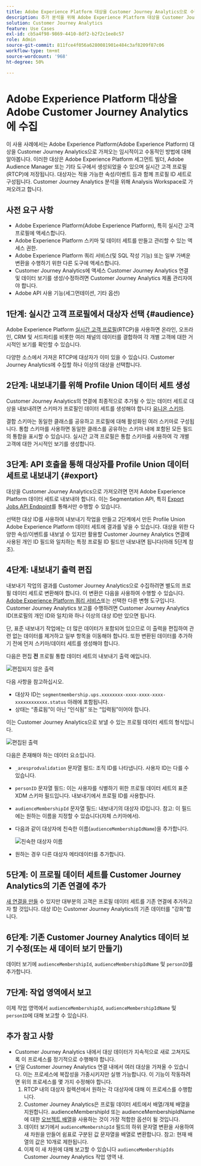 ```yaml
---
title: Adobe Experience Platform 대상을 Customer Journey Analytics으로 수집
description: 추가 분석을 위해 Adobe Experience Platform 대상을 Customer Journey Analytics으로 수집하는 방법에 대해 설명합니다.
solution: Customer Journey Analytics
feature: Use Cases
exl-id: cb5a4f98-9869-4410-8df2-b2f2c1ee8c57
role: Admin
source-git-commit: 811fce4f056a6280081901e484c3af8209f87c06
workflow-type: tm+mt
source-wordcount: '968'
ht-degree: 50%

---
```


# Adobe Experience Platform 대상을 Adobe Customer Journey Analytics에 수집

이 사용 사례에서는 Adobe Experience Platform(Adobe Experience Platform) 대상을 Customer Journey Analytics으로 가져오는 임시적이고 수동적인 방법에 대해 알아봅니다. 이러한 대상은 Adobe Experience Platform 세그먼트 빌더, Adobe Audience Manager 또는 기타 도구에서 생성되었을 수 있으며 실시간 고객 프로필(RTCP)에 저장됩니다. 대상자는 적용 가능한 속성/이벤트 등과 함께 프로필 ID 세트로 구성됩니다. Customer Journey Analytics 분석을 위해 Analysis Workspace로 가져오려고 합니다.

## 사전 요구 사항

* Adobe Experience Platform(Adobe Experience Platform), 특히 실시간 고객 프로필에 액세스합니다.
* Adobe Experience Platform 스키마 및 데이터 세트를 만들고 관리할 수 있는 액세스 권한.
* Adobe Experience Platform 쿼리 서비스(및 SQL 작성 기능) 또는 일부 가벼운 변환을 수행하기 위한 다른 도구에 액세스합니다.
* Customer Journey Analytics에 액세스 Customer Journey Analytics 연결 및 데이터 보기를 생성/수정하려면 Customer Journey Analytics 제품 관리자여야 합니다.
* Adobe API 사용 기능(세그먼테이션, 기타 옵션)

## 1단계: 실시간 고객 프로필에서 대상자 선택 {#audience}

Adobe Experience Platform [실시간 고객 프로필](https://experienceleague.adobe.com/docs/experience-platform/profile/home.html?lang=ko-KR?lang=kr)(RTCP)을 사용하면 온라인, 오프라인, CRM 및 서드파티를 비롯한 여러 채널의 데이터를 결합하여 각 개별 고객에 대한 거시적인 보기를 확인할 수 있습니다.

다양한 소스에서 가져온 RTCP에 대상자가 이미 있을 수 있습니다. Customer Journey Analytics에 수집할 하나 이상의 대상을 선택합니다.

## 2단계: 내보내기를 위해 Profile Union 데이터 세트 생성

Customer Journey Analytics의 연결에 최종적으로 추가될 수 있는 데이터 세트로 대상을 내보내려면 스키마가 프로필인 데이터 세트를 생성해야 합니다 [유니온 스키마](https://experienceleague.adobe.com/docs/experience-platform/profile/union-schemas/union-schema.html?lang=ko-KR?lang=kr#understanding-union-schemas).

결합 스키마는 동일한 클래스를 공유하고 프로필에 대해 활성화된 여러 스키마로 구성됩니다. 통합 스키마를 사용하면 동일한 클래스를 공유하는 스키마 내에 포함된 모든 필드의 통합을 표시할 수 있습니다. 실시간 고객 프로필은 통합 스키마를 사용하여 각 개별 고객에 대한 거시적인 보기를 생성합니다.

## 3단계: API 호출을 통해 대상자를 Profile Union 데이터 세트로 내보내기 {#export}

대상을 Customer Journey Analytics으로 가져오려면 먼저 Adobe Experience Platform 데이터 세트로 내보내야 합니다. 이는 Segmentation API, 특히 [Export Jobs API Endpoint](https://experienceleague.adobe.com/docs/experience-platform/segmentation/api/export-jobs.html?lang=ko-KR?lang=kr)를 통해서만 수행할 수 있습니다.

선택한 대상 ID를 사용하여 내보내기 작업을 만들고 2단계에서 만든 Profile Union Adobe Experience Platform 데이터 세트에 결과를 넣을 수 있습니다. 대상을 위한 다양한 속성/이벤트를 내보낼 수 있지만 활용할 Customer Journey Analytics 연결에 사용된 개인 ID 필드와 일치하는 특정 프로필 ID 필드만 내보내면 됩니다(아래 5단계 참조).

## 4단계: 내보내기 출력 편집

내보내기 작업의 결과를 Customer Journey Analytics으로 수집하려면 별도의 프로필 데이터 세트로 변환해야 합니다.  이 변환은 다음을 사용하여 수행할 수 있습니다. [Adobe Experience Platform 쿼리 서비스](https://experienceleague.adobe.com/docs/experience-platform/query/home.html?lang=ko-KR?lang=kr)또는 선택한 다른 변형 도구입니다. Customer Journey Analytics 보고를 수행하려면 Customer Journey Analytics ID(프로필의 개인 ID와 일치)와 하나 이상의 대상 ID만 있으면 됩니다.

단, 표준 내보내기 작업에는 더 많은 데이터가 포함되어 있으므로 이 출력을 편집하여 관련 없는 데이터를 제거하고 일부 항목을 이동해야 합니다. 또한 변환된 데이터를 추가하기 전에 먼저 스키마/데이터 세트를 생성해야 합니다.

다음은 편집 **전** 프로필 통합 데이터 세트의 내보내기 출력 예입니다.

![편집되지 않은 출력](../assets/export-unedited.png)

다음 사항을 참고하십시오.

* 대상자 ID는 `segmentmembership.ups.xxxxxxxx-xxxx-xxxx-xxxx-xxxxxxxxxxxx.status` 아래에 포함됩니다.
* 상태는 “종료됨”이 아닌 “인식됨” 또는 “입력됨”이어야 합니다.

이는 Customer Journey Analytics으로 보낼 수 있는 프로필 데이터 세트의 형식입니다.

![편집된 출력](../assets/export-edited.png)

다음은 존재해야 하는 데이터 요소입니다.

* `_aresprodvalidation` 문자열 필드: 조직 ID를 나타냅니다. 사용자 ID는 다를 수 있습니다.
* `personID` 문자열 필드: 이는 사용자를 식별하기 위한 프로필 데이터 세트의 표준 XDM 스키마 필드입니다. 내보내기에서 프로필 ID를 사용합니다.
* `audienceMembershipId` 문자열 필드: 내보내기의 대상자 ID입니다. 참고: 이 필드에는 원하는 이름을 지정할 수 있습니다(자체 스키마에서).
* 다음과 같이 대상자에 친숙한 이름(`audienceMembershipIdName`)을 추가합니다.

  ![친숙한 대상자 이름](../assets/audience-name.png)

* 원하는 경우 다른 대상자 메타데이터를 추가합니다.

## 5단계: 이 프로필 데이터 세트를 Customer Journey Analytics의 기존 연결에 추가

[새 연결을 만들](/help/connections/create-connection.md) 수 있지만 대부분의 고객은 프로필 데이터 세트를 기존 연결에 추가하고자 할 것입니다. 대상 ID는 Customer Journey Analytics의 기존 데이터를 &quot;강화&quot;합니다.

## 6단계: 기존 Customer Journey Analytics 데이터 보기 수정(또는 새 데이터 보기 만들기)

데이터 보기에 `audienceMembershipId`, `audienceMembershipIdName` 및 `personID`를 추가합니다.

## 7단계: 작업 영역에서 보고

이제 작업 영역에서 `audienceMembershipId`, `audienceMembershipIdName` 및 `personID`에 대해 보고할 수 있습니다.

## 추가 참고 사항

* Customer Journey Analytics 내에서 대상 데이터가 지속적으로 새로 고쳐지도록 이 프로세스를 정기적으로 수행해야 합니다.
* 단일 Customer Journey Analytics 연결 내에서 여러 대상을 가져올 수 있습니다. 이는 프로세스에 복잡성을 가중시키지만 실행 가능합니다. 이 기능이 작동하려면 위의 프로세스를 몇 가지 수정해야 합니다.
   1. RTCP 내의 대상자 컬렉션에서 원하는 각 대상자에 대해 이 프로세스를 수행합니다.
   1. Customer Journey Analytics은 프로필 데이터 세트에서 배열/개체 배열을 지원합니다. audienceMembershipId 또는 audienceMembershipIdName에 대한 [오브젝트 배열](https://experienceleague.adobe.com/docs/analytics-platform/using/cja-usecases/complex-data/object-arrays.html?lang=ko-KR)을 사용하는 것이 가장 적합한 옵션이 될 것입니다.
   1. 데이터 보기에서 `audienceMembershipId` 필드의 하위 문자열 변환을 사용하여 새 차원을 만들어 쉼표로 구분된 값 문자열을 배열로 변환합니다. 참고: 현재 배열의 값은 10개로 제한됩니다.
   1. 이제 이 새 차원에 대해 보고할 수 있습니다 `audienceMembershipIds` Customer Journey Analytics 작업 영역 내.

